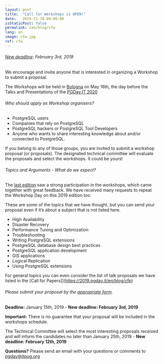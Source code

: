 ```yaml
---
layout: post
title:  "Call for Workshops is OPEN!"
date:   2019-11-18 04:00:00
isStaticPost: false
permalink: /en/blog/cfw
lang: en
image: cfw.jpg
ref: cfw
---
```


###### [New deadline](http://2019.pgday.it/en/blog/cfp_postponed): February 3rd, 2019

We encourage and invite anyone that is interested in organizing a Workshop to submit a proposal.

The Workshops will be held in [Bologna](https://2019.pgday.it/en/logistics/) on May 16th, the day before the Talks and Presentations of the [PGDay.IT 2020](https://2019.pgday.it/en/)

###### Who should apply as Workshop organisers?

* PostgreSQL users
* Companies that rely on PostgreSQL
* PostgreSQL hackers or PostgreSQL Tool Developers
* Anyone who wants to share interesting knowledge about  and/or connected to PostgreSQL.

If you belong to any of those groups, you are invited to submit a workshop proposal (or proposals). The designated technical committee will evaluate the proposals and select the workshops. It could be yours!

###### Topics and Arguments - What do we expect?

The [last edition](https://2018.pgday.it/en/workshop/) saw a strong participation in the workshops, which came together with great feedback. We have received many requests to repeat the Workshop Day on this 2019 edition too.

These are some of the topics that we have thought, but you can send your proposal even if it’s about a subject that is not listed here.

* High Availability
* Disaster Recovery
* Performance Tuning and Optimization
* Troubleshooting
* Writing PostgreSQL extensions
* PostgreSQL database design best practices
* PostgreSQL application development
* GIS applications
* Logical Replication
* Using PostgreSQL extensions

For general topics you can even consider the list of talk proposals we have listed in the [Call for Papers]](https://2019.pgday.it/en/blog/cfp)

###### Please submit your proposal by the [appropriate form](https://docs.google.com/forms/d/e/1FAIpQLSf4E7nsjgYBjPUSMWNYLihNeXjZaGdkdAgM1ZRWi79S-06YFQ/viewform).

__Deadline:__ January 15th, 2019 - **New deadline: February 3rd, 2019**

__Important:__ There is no guarantee that your proposal will be included in the workshops schedule.

The Technical Committee will select the most interesting proposals received and will inform the candidates no later than January 25th, 2019 - **New deadline: February 12th, 2019**

__Questions?__
Please send an email with your questions or comments to [pgday@itpug.org](mailto:pgday@itpug.org)
